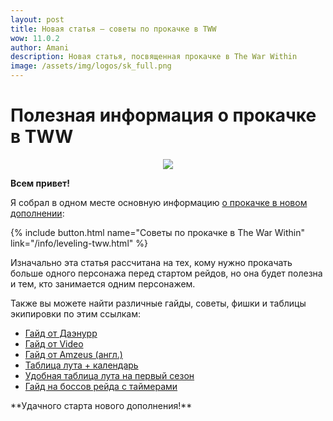 ```yaml
---    
layout: post
title: Новая статья – советы по прокачке в TWW
wow: 11.0.2
author: Amani
description: Новая статья, посвященная прокачке в The War Within
image: /assets/img/logos/sk_full.png
---
```



# Полезная информация о прокачке в TWW

<p align="center">
<img src="https://i.imgur.com/LayHr5I.png"> 
</p>

**Всем привет!**

Я собрал в одном месте основную информацию [о прокачке в новом дополнении](https://stormkeeper.ru/info/leveling-tww.html):


<p></p>

{% include button.html name="Советы по прокачке в The War Within" link="/info/leveling-tww.html" %}  

<p></p>

Изначально эта статья рассчитана на тех, кому нужно прокачать больше одного персонажа перед стартом рейдов, но она будет полезна и тем, кто занимается одним персонажем.

Также вы можете найти различные гайды, советы, фишки и таблицы экипировки по этим ссылкам:

<p></p>

- [Гайд от Даэнурр](<https://docs.google.com/spreadsheets/d/1vpBMSyVpoaY7WowryMP-1KnljtyaikKnC4E2hTAtXCw/edit?gid=0#gid=0>)
- [Гайд от Video](<https://docs.google.com/spreadsheets/d/e/2PACX-1vSB9PuYpI3p0sWH1070QE8Ej2w-HS0g2SI5Q5HPCWDfqZzMtdTUQoFAqS7mXt4N2MIBeMv47rWkR-pB/pubhtml>)
- [Гайд от Amzeus (англ.)](<https://docs.google.com/spreadsheets/u/1/d/e/2PACX-1vSNBf5O5ipAJ1W1AtePxiVJ5EiQUfpK9kZjJZXDXWP3959HfhVpg825yRF2Ldk06UBX_KTyLuJ3Aago/pubhtml#>)
- [Таблица лута + календарь](<https://docs.google.com/spreadsheets/d/1F9IbNC0Ly8YGeSXBFauvMXAFFCmPF4bq9h1vannr738/edit?gid=161682927#gid=161682927>)
- [Удобная таблица лута на первый сезон](<https://docs.google.com/spreadsheets/d/e/2PACX-1vSaXopFLzFUjzbi70uHRTgFy7WB6haKXQrHQRoGKRxh4aQw7lRYf1--APhifezVit5WC3CachzaK9iq/pubhtml>)
- [Гайд на боссов  рейда с таймерами](<https://docs.google.com/spreadsheets/d/1L6j0lb-WLXvGjYI2XiEtX-0xZjV86_BzZRIt6yOUNxg/edit?gid=0#gid=0>)


<p></p>
**Удачного старта нового дополнения!**